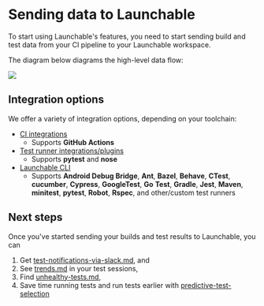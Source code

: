 # Sending data to Launchable

To start using Launchable's features, you need to start sending build and test data from your CI pipeline to your Launchable workspace.

The diagram below diagrams the high-level data flow:

![](<../.gitbook/assets/recording data@2x.png>)

## Integration options

We offer a variety of integration options, depending on your toolchain:

* [CI integrations](using-ci-integrations/)
  * Supports **GitHub Actions**
* [Test runner integrations/plugins](using-test-runner-integrations.md)
  * Supports **pytest** and **nose**
* [Launchable CLI](using-the-launchable-cli/)
  * Supports **Android Debug Bridge**, **Ant**, **Bazel**, **Behave**, **CTest**, **cucumber**, **Cypress**, **GoogleTest**, **Go** **Test**, **Gradle**, **Jest**, **Maven**, **minitest**, **pytest**, **Robot**, **Rspec**, and other/custom test runners

## Next steps

Once you've started sending your builds and test results to Launchable, you can

1. Get [test-notifications-via-slack.md](../features/test-notifications-via-slack.md "mention"), and
2. See [trends.md](../features/insights/trends.md "mention") in your test sessions,
3. Find [unhealthy-tests.md](../features/insights/unhealthy-tests.md "mention"),
4. Save time running tests and run tests earlier with [predictive-test-selection](../features/predictive-test-selection/ "mention")
